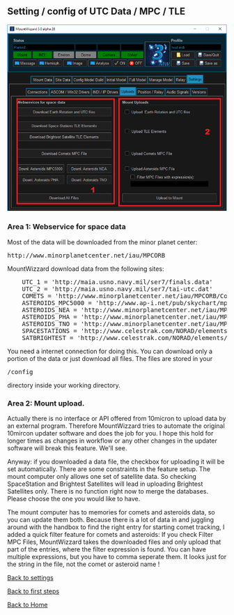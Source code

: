 ## Setting / config of UTC Data / MPC / TLE

<img src="pics/settings_uploads.png"/>

### Area 1: Webservice for space data

Most of the data will be downloaded from the minor planet center:
<pre>
http://www.minorplanetcenter.net/iau/MPCORB
</pre>

MountWizzard download data from the following sites:
<pre>
    UTC_1 = 'http://maia.usno.navy.mil/ser7/finals.data'
    UTC_2 = 'http://maia.usno.navy.mil/ser7/tai-utc.dat'
    COMETS = 'http://www.minorplanetcenter.net/iau/MPCORB/CometEls.txt'
    ASTEROIDS_MPC5000 = 'http://www.ap-i.net/pub/skychart/mpc/mpc5000.dat'
    ASTEROIDS_NEA = 'http://www.minorplanetcenter.net/iau/MPCORB/NEA.txt'
    ASTEROIDS_PHA = 'http://www.minorplanetcenter.net/iau/MPCORB/PHA.txt'
    ASTEROIDS_TNO = 'http://www.minorplanetcenter.net/iau/MPCORB/Distant.txt'
    SPACESTATIONS = 'http://www.celestrak.com/NORAD/elements/stations.txt'
    SATBRIGHTEST = 'http://www.celestrak.com/NORAD/elements/visual.txt'
</pre>

You need a internet connection for doing this. You can download only a portion of the data or just download all files. The files
are stored in your
<pre>/config</pre>
directory inside your working directory.

### Area 2: Mount upload.

Actually there is no interface or API offered from 10micron to upload data by an external program. Therefore MountWizzard tries to
automate the original 10mircon updater software and does the job for you. I hope this hold for longer times as changes in workflow or
any other changes in the updater software will break this feature. We'll see.

Anyway: if you downloaded a data file, the checkbox for uploading it will be set automatically. There are some constraints in the
feature setup. The mount computer only allows one set of satellite data. So checking SpaceStation and Brightest Satellites will lead
in uploading Brightest Satellites only. There is no function right now to merge the databases. Please choose the one you would like
to have.

The mount computer has to memories for comets and asteroids data, so you can update them both. Because there is a lot of data in and
juggling around with the handbox to find the right entry for starting comet tracking, I added a quick filter feature for comets and
asteroids: If you check Filter MPC Files, MountWizzard takes the downloaded files and only upload that part of the entries, where the
filter expression is found. You can have multiple expressions, but you have to comma seperate them. It looks just for the string in the
file, not the comet or asteroid name !

[Back to settings](configuration.md)

[Back to first steps](firststeps.md)

[Back to Home](home.md)